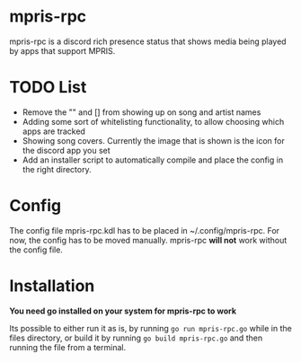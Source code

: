 # mpris-rpc

mpris-rpc is a discord rich presence status that shows media being played by apps that support MPRIS.

# TODO List
- Remove the "" and [] from showing up on song and artist names
- Adding some sort of whitelisting functionality, to allow choosing which apps are tracked
- Showing song covers. Currently the image that is shown is the icon for the discord app you set
- Add an installer script to automatically compile and place the config in the right directory.

# Config
The config file mpris-rpc.kdl has to be placed in ~/.config/mpris-rpc. For now, the config has to be moved manually. mpris-rpc **will not** work without the config file.

# Installation
**You need go installed on your system for mpris-rpc to work** 

Its possible to either run it as is, by running `go run mpris-rpc.go` while in the files directory, or build it by running `go build mpris-rpc.go` and then running the file from a terminal.

